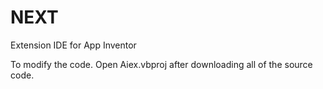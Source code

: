 # NEXT
Extension IDE for App Inventor

To modify the code. Open Aiex.vbproj after downloading all of the source code.
